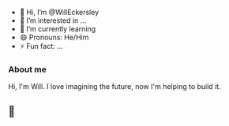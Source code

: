 - 👋 Hi, I’m @WillEckersley
- 👀 I’m interested in ...
- 🌱 I’m currently learning 
- 😄 Pronouns: He/Him
- ⚡ Fun fact: ...

### About me

Hi, I'm Will. I love imagining the future, now I'm helping to build it.

## 🧰

